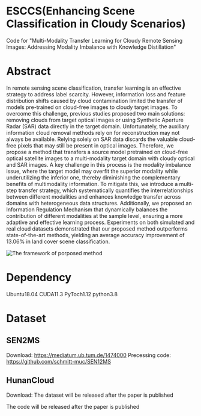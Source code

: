 # ESCCS(Enhancing Scene Classification in Cloudy Scenarios)

Code for "Multi-Modality Transfer Learning for Cloudy Remote Sensing Images: Addressing Modality Imbalance with Knowledge Distillation"

# Abstract
In remote sensing scene classification, transfer learning is an effective strategy to address label scarcity. However, information loss and feature distribution shifts caused by cloud contamination limited the transfer of models pre-trained on cloud-free images to cloudy target images. To overcome this challenge, previous studies proposed two main solutions: removing clouds from target optical images or using Synthetic Aperture Radar (SAR) data directly in the target domain. Unfortunately, the auxiliary information cloud removal methods rely on for reconstruction may not always be available. Relying solely on SAR data discards the valuable cloud-free pixels that may still be present in optical images. Therefore, we propose a method that transfers a source model pretrained on cloud-free optical satellite images to a multi-modality target domain with cloudy optical and SAR images. A key challenge in this process is the modality imbalance issue, where the target model may overfit the superior modality while underutilizing the inferior one, thereby diminishing the complementary benefits of multimodality information. To mitigate this, we introduce a multi-step transfer strategy, which systematically quantifies the interrelationships between different modalities and enhances knowledge transfer across domains with heterogeneous data structures. Additionally, we proposed an Information Regulation Mechanism that dynamically balances the contribution of different modalities at the sample level, ensuring a more adaptive and effective learning process. Experiments on both simulated and real cloud datasets demonstrated that our proposed method outperforms state-of-the-art methods, yielding an average accuracy improvement of 13.06% in land cover scene classification.

![The framework of porposed method](images/framework.png)


# Dependency

Ubuntu18.04
CUDA11.3
PyToch1.12
python3.8

# Dataset

## SEN2MS 
Download: https://mediatum.ub.tum.de/1474000
Precessing code: https://github.com/schmitt-muc/SEN12MS
## HunanCloud
Download: The dataset will be released after the paper is published




The code will be released after the paper is published

